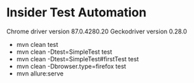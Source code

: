 # Insider Test Automation
Chrome driver version 87.0.4280.20
Geckodriver version 0.28.0

- mvn clean test
- mvn clean -Dtest=SimpleTest test
- mvn clean -Dtest=SimpleTest#firstTest test
- mvn clean -Dbrowser.type=firefox test
- mvn allure:serve
